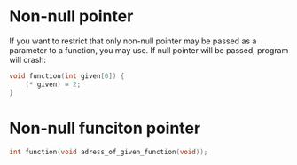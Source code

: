 #                  Non-null pointer

If you want to restrict that only non-null pointer may be passed as a parameter to a function, you may use. If null pointer will be passed, program will crash:
```C
void function(int given[0]) {
    (* given) = 2;
}
```









#                  Non-null funciton pointer

```C
int function(void adress_of_given_function(void)); 
```
